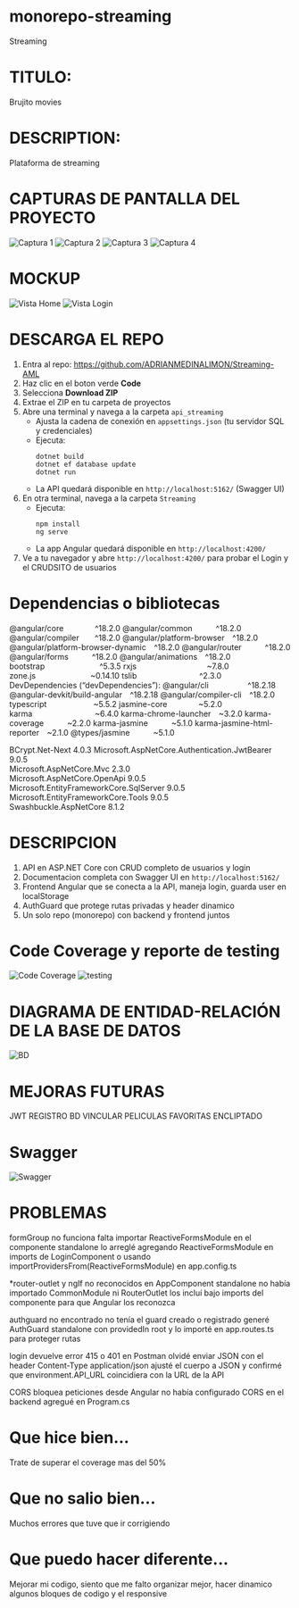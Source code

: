 # monorepo-streaming
Streaming

# TITULO: 
Brujito movies

# DESCRIPTION: 
Plataforma de streaming

# CAPTURAS DE PANTALLA DEL PROYECTO
![Captura 1](./Streaming/src/assets/readme/cardsmn.png)
![Captura 2](./Streaming/src/assets/readme/localstorage.png)
![Captura 3](./Streaming/src/assets/readme/loginworks.png)
![Captura 4](./Streaming/src/assets/readme/loginworkspm.png)


# MOCKUP
![Vista Home](./Streaming/src/assets/readme/home.png)
![Vista Login](./Streaming/src/assets/readme/login.png)


# DESCARGA EL REPO
1. Entra al repo: https://github.com/ADRIANMEDINALIMON/Streaming-AML  
2. Haz clic en el boton verde **Code**  
3. Selecciona **Download ZIP**  
4. Extrae el ZIP en tu carpeta de proyectos  
5. Abre una terminal y navega a la carpeta `api_streaming`  
   - Ajusta la cadena de conexión en `appsettings.json` (tu servidor SQL y credenciales)  
   - Ejecuta:
     ```
     dotnet build
     dotnet ef database update
     dotnet run
     ```
   - La API quedará disponible en `http://localhost:5162/` (Swagger UI)  
6. En otra terminal, navega a la carpeta `Streaming`  
   - Ejecuta:
     ```
     npm install
     ng serve
     ```
   - La app Angular quedará disponible en `http://localhost:4200/`  
7. Ve a tu navegador y abre `http://localhost:4200/` para probar el Login y el CRUDSITO de usuarios  

# Dependencias o bibliotecas

@angular/core    ^18.2.0
@angular/common   ^18.2.0
@angular/compiler  ^18.2.0
@angular/platform-browser ^18.2.0
@angular/platform-browser-dynamic ^18.2.0
@angular/router   ^18.2.0
@angular/forms   ^18.2.0
@angular/animations ^18.2.0
bootstrap       ^5.3.5
rxjs         ~7.8.0
zone.js       ~0.14.10
tslib        ^2.3.0
DevDependencies (“devDependencies”):
@angular/cli     ^18.2.18
@angular-devkit/build-angular ^18.2.18
@angular/compiler-cli ^18.2.0
typescript      ~5.5.2
jasmine-core    ~5.2.0
karma        ~6.4.0
karma-chrome-launcher ~3.2.0
karma-coverage   ~2.2.0
karma-jasmine   ~5.1.0
karma-jasmine-html-reporter ~2.1.0
@types/jasmine   ~5.1.0

BCrypt.Net-Next	4.0.3
Microsoft.AspNetCore.Authentication.JwtBearer	9.0.5	
Microsoft.AspNetCore.Mvc	2.3.0	
Microsoft.AspNetCore.OpenApi	9.0.5	
Microsoft.EntityFrameworkCore.SqlServer	9.0.5	
Microsoft.EntityFrameworkCore.Tools	9.0.5	
Swashbuckle.AspNetCore	8.1.2	


# DESCRIPCION

1. API en ASP.NET Core con CRUD completo de usuarios y login  
2. Documentacion completa con Swagger UI en `http://localhost:5162/`  
3. Frontend Angular que se conecta a la API, maneja login, guarda user en localStorage  
4. AuthGuard que protege rutas privadas y header dinamico  
5. Un solo repo (monorepo) con backend y frontend juntos  

# Code Coverage y reporte de testing

![Code Coverage](./Streaming/src/assets/readme/coverage.png)
![testing](./Streaming/src/assets/readme/bd.png)

# DIAGRAMA DE ENTIDAD-RELACIÓN DE LA BASE DE DATOS

![BD](./Streaming/src/assets/readme/swagger.png)

# MEJORAS FUTURAS

JWT
REGISTRO
BD VINCULAR PELICULAS FAVORITAS
ENCLIPTADO

# Swagger

![Swagger](./Streaming/src/assets/readme/swagger.png)

# PROBLEMAS 
formGroup no funciona
falta importar ReactiveFormsModule en el componente standalone lo arreglé agregando ReactiveFormsModule en imports de LoginComponent o usando importProvidersFrom(ReactiveFormsModule) en app.config.ts

*router-outlet y ngIf no reconocidos
en AppComponent standalone no había importado CommonModule ni RouterOutlet los incluí bajo imports del componente para que Angular los reconozca

authguard no encontrado
no tenía el guard creado o registrado generé AuthGuard standalone con providedIn root y lo importé en app.routes.ts para proteger rutas

login devuelve error 415 o 401
en Postman olvidé enviar JSON con el header Content-Type application/json ajusté el cuerpo a JSON y confirmé que environment.API_URL coincidiera con la URL de la API

CORS bloquea peticiones desde Angular
no había configurado CORS en el backend agregué en Program.cs

# Que hice bien...
Trate de superar el coverage mas del 50%

# Que no salio bien...
Muchos errores que tuve que ir corrigiendo 

# Que puedo hacer diferente...
Mejorar mi codigo, siento que me falto organizar mejor, hacer dinamico algunos bloques de codigo y el responsive